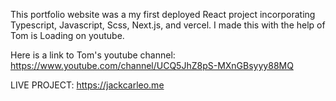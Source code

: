 This portfolio website was a my first deployed React project incorporating Typescript, Javascript, Scss, Next.js, and vercel. I made this with the help of Tom is Loading on youtube.

Here is a link to Tom's youtube channel: https://www.youtube.com/channel/UCQ5JhZ8pS-MXnGBsyyy88MQ

LIVE PROJECT: https://jackcarleo.me
